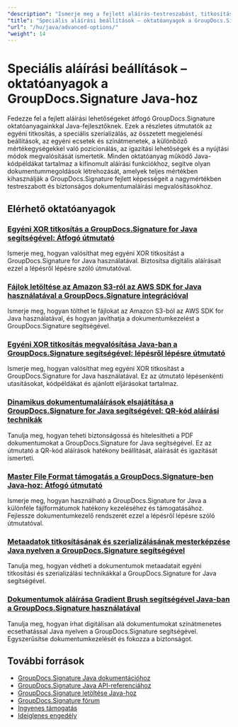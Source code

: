 ```yaml
---
"description": "Ismerje meg a fejlett aláírás-testreszabást, titkosítást, szerializálást és speciális aláírási funkciókat ezekkel a GroupDocs.Signature Java-oktatóanyagokkal."
"title": "Speciális aláírási beállítások – oktatóanyagok a GroupDocs.Signature Java-hoz"
"url": "/hu/java/advanced-options/"
"weight": 14
---
```


# Speciális aláírási beállítások – oktatóanyagok a GroupDocs.Signature Java-hoz

Fedezze fel a fejlett aláírási lehetőségeket átfogó GroupDocs.Signature oktatóanyagainkkal Java-fejlesztőknek. Ezek a részletes útmutatók az egyéni titkosítás, a speciális szerializálás, az összetett megjelenési beállítások, az egyéni ecsetek és színátmenetek, a különböző mértékegységekkel való pozicionálás, az igazítási lehetőségek és a nyújtási módok megvalósítását ismertetik. Minden oktatóanyag működő Java-kódpéldákat tartalmaz a kifinomult aláírási funkciókhoz, segítve olyan dokumentummegoldások létrehozását, amelyek teljes mértékben kihasználják a GroupDocs.Signature fejlett képességeit a nagymértékben testreszabott és biztonságos dokumentumaláírási megvalósításokhoz.

## Elérhető oktatóanyagok

### [Egyéni XOR titkosítás a GroupDocs.Signature for Java segítségével: Átfogó útmutató](./custom-xor-encryption-groupdocs-signature-java/)
Ismerje meg, hogyan valósíthat meg egyéni XOR titkosítást a GroupDocs.Signature for Java használatával. Biztosítsa digitális aláírásait ezzel a lépésről lépésre szóló útmutatóval.

### [Fájlok letöltése az Amazon S3-ról az AWS SDK for Java használatával a GroupDocs.Signature integrációval](./download-files-amazon-s3-aws-sdk-java-groupdocs-signature/)
Ismerje meg, hogyan tölthet le fájlokat az Amazon S3-ból az AWS SDK for Java használatával, és hogyan javíthatja a dokumentumkezelést a GroupDocs.Signature segítségével.

### [Egyéni XOR titkosítás megvalósítása Java-ban a GroupDocs.Signature segítségével: lépésről lépésre útmutató](./implement-custom-xor-encryption-groupdocs-signature-java/)
Ismerje meg, hogyan valósíthat meg egyéni XOR titkosítást a GroupDocs.Signature for Java használatával. Ez az útmutató lépésenkénti utasításokat, kódpéldákat és ajánlott eljárásokat tartalmaz.

### [Dinamikus dokumentumaláírások elsajátítása a GroupDocs.Signature for Java segítségével: QR-kód aláírási technikák](./master-groupdocs-signature-java-qr-code-signing/)
Tanulja meg, hogyan teheti biztonságossá és hitelesítheti a PDF dokumentumokat a GroupDocs.Signature for Java segítségével. Ez az útmutató a QR-kód aláírások hatékony beállítását, aláírását és igazítását ismerteti.

### [Master File Format támogatás a GroupDocs.Signature-ben Java-hoz: Átfogó útmutató](./groupdocs-signature-java-file-format-support/)
Ismerje meg, hogyan használható a GroupDocs.Signature for Java a különféle fájlformátumok hatékony kezeléséhez és támogatásához. Fejlessze dokumentumkezelő rendszerét ezzel a lépésről lépésre szóló útmutatóval.

### [Metaadatok titkosításának és szerializálásának mesterképzése Java nyelven a GroupDocs.Signature segítségével](./master-metadata-encryption-serialization-java-groupdocs-signature/)
Tanulja meg, hogyan védheti a dokumentumok metaadatait egyéni titkosítási és szerializálási technikákkal a GroupDocs.Signature for Java segítségével.

### [Dokumentumok aláírása Gradient Brush segítségével Java-ban a GroupDocs.Signature használatával](./sign-document-gradient-brush-java-groupdocs/)
Tanulja meg, hogyan írhat digitálisan alá dokumentumokat színátmenetes ecsethatással Java nyelven a GroupDocs.Signature segítségével. Egyszerűsítse dokumentumkezelését és fokozza a biztonságot.

## További források

- [GroupDocs.Signature Java dokumentációhoz](https://docs.groupdocs.com/signature/java/)
- [GroupDocs.Signature Java API-referenciához](https://reference.groupdocs.com/signature/java/)
- [GroupDocs.Signature letöltése Java-hoz](https://releases.groupdocs.com/signature/java/)
- [GroupDocs.Signature fórum](https://forum.groupdocs.com/c/signature)
- [Ingyenes támogatás](https://forum.groupdocs.com/)
- [Ideiglenes engedély](https://purchase.groupdocs.com/temporary-license/)